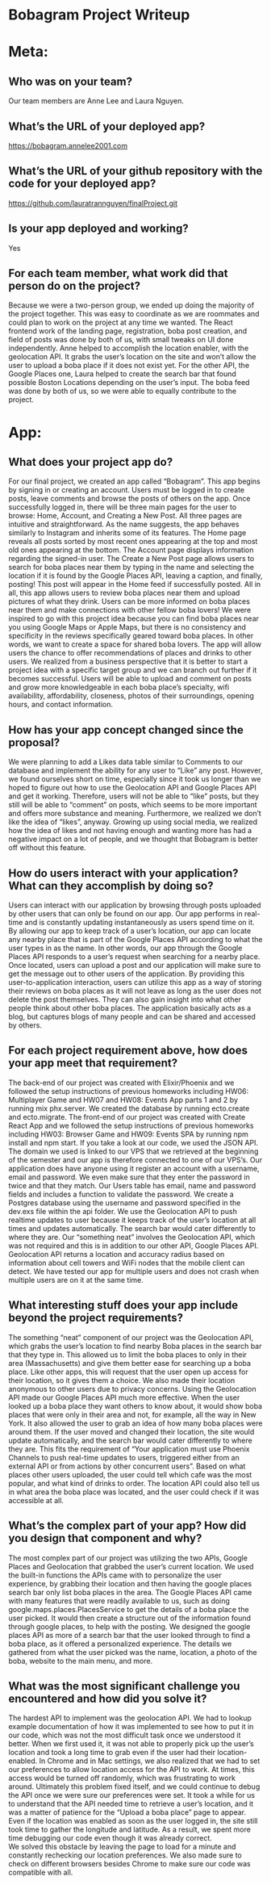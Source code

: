 # Bobagram Project Writeup

# Meta:
## Who was on your team?
Our team members are Anne Lee and Laura Nguyen.
## What’s the URL of your deployed app?
https://bobagram.annelee2001.com
## What’s the URL of your github repository with the code for your deployed app?
https://github.com/lauratrannguyen/finalProject.git
## Is your app deployed and working?
Yes 

## For each team member, what work did that person do on the project?
Because we were a two-person group, we ended up doing the majority of
the project together. This was easy to coordinate as we are roommates
and could plan to work on the project at any time we wanted. The React
frontend work of the landing page, registration, boba post creation,
and field of posts was done by both of us, with small tweaks on UI
done independently. Anne helped to accomplish the location enabler,
with the geolocation API. It grabs the user’s location on the site and
won’t allow the user to upload a boba place if it does not exist yet.
For the other API, the Google Places one, Laura helped to create the
search bar that found possible Boston Locations depending on the
user’s input. The boba feed was done by both of us, so we were able to
equally contribute to the project. 

# App:
## What does your project app do?
For our final project, we created an app called “Bobagram”. This app
begins by signing in or creating an account. Users must be logged in
to create posts, leave comments and browse the posts of others on the
app. Once successfully logged in, there will be three main pages for
the user to browse: Home, Account, and Creating a New Post. All three
pages are intuitive and straightforward. As the name suggests, the app
behaves similarly to Instagram and inherits some of its features. The
Home page reveals all posts sorted by most recent ones appearing at
the top and most old ones appearing at the bottom. The Account page
displays information regarding the signed-in user. The Create a New
Post page allows users to search for boba places near them by typing
in the name and selecting the location if it is found by the Google
Places API, leaving a caption, and finally, posting! This post will
appear in the Home feed if successfully posted. All in all, this app
allows users to review boba places near them and upload pictures of
what they drink. Users can be more informed on boba places near them
and make connections with other fellow boba lovers! We were inspired
to go with this project idea because you can find boba places near you
using Google Maps or Apple Maps, but there is no consistency and
specificity in the reviews specifically geared toward boba places. In
other words, we want to create a space for shared boba lovers. The app
will allow users the chance to offer recommendations of places and
drinks to other users. We realized from a business perspective that it
is better to start a project idea with a specific target group and we
can branch out further if it becomes successful. Users will be able to
upload and comment on posts and grow more knowledgeable in each boba
place’s specialty, wifi availability, affordability, closeness, photos
of their surroundings, opening hours, and contact information.
## How has your app concept changed since the proposal?
We were planning to add a Likes data table similar to Comments to our
database and implement the ability for any user to “Like” any post.
However, we found ourselves short on time, especially since it took us
longer than we hoped to figure out how to use the Geolocation API and
Google Places API and get it working. Therefore, users will not be
able to “like” posts, but they still will be able to “comment” on
posts, which seems to be more important and offers more substance and
meaning. Furthermore, we realized we don’t like the idea of “likes”,
anyway. Growing up using social media, we realized how the idea of
likes and not having enough and wanting more has had a negative impact
on a lot of people, and we thought that Bobagram is better off without
this feature.
## How do users interact with your application? What can they accomplish by doing so?
Users can interact with our application by browsing through posts
uploaded by other users that can only be found on our app. Our app
performs in real-time and is constantly updating instantaneously as
users spend time on it. By allowing our app to keep track of a user’s
location, our app can locate any nearby place that is part of the
Google Places API according to what the user types in as the name. In
other words, our app through the Google Places API responds to a
user’s request when searching for a nearby place. Once located, users
can upload a post and our application will make sure to get the
message out to other users of the application. By providing this
user-to-application interaction, users can utilize this app as a way
of storing their reviews on boba places as it will not leave as long
as the user does not delete the post themselves. They can also gain
insight into what other people think about other boba places. The
application basically acts as a blog, but captures blogs of many
people and can be shared and accessed by others.

## For each project requirement above, how does your app meet that requirement?
The back-end of our project was created with Elixir/Phoenix and we
followed the setup instructions of previous homeworks including HW06:
Multiplayer Game and HW07 and HW08: Events App parts 1 and 2 by
running mix phx.server. We created the database by running ecto.create
and ecto.migrate. The front-end of our project was created with Create
React App and we followed the setup instructions of previous homeworks
including HW03: Browser Game and HW09: Events SPA by running npm
install and npm start. If you take a look at our code, we used the
JSON API. The domain we used is linked to our VPS that we retrieved at
the beginning of the semester and our app is therefore connected to
one of our VPS’s. Our application does have anyone using it register
an account with a username, email and password. We even make sure that
they enter the password in twice and that they match. Our Users table
has email, name and password fields and includes a function to
validate the password. We create a Postgres database using the
username and password specified in the dev.exs file within the api
folder. We use the Geolocation API to push realtime updates to user
because it keeps track of the user’s location at all times and updates
automatically. The search bar would cater differently to where they
are. Our “something neat” involves the Geolocation API, which was not
required and this is in addition to our other API, Google Places API.
Geolocation API returns a location and accuracy radius based on
information about cell towers and WiFi nodes that the mobile client
can detect. We have tested our app for multiple users and does not
crash when multiple users are on it at the same time.

## What interesting stuff does your app include beyond the project requirements?
The something “neat” component of our project was the Geolocation API,
which grabs the user’s location to find nearby Boba places in the
search bar that they type in. This allowed us to limit the boba places
to only in their area (Massachusetts) and give them better ease for
searching up a boba place. Like other apps, this will request that the
user open up access for their location, so it gives them a choice. We
also made their location anonymous to other users due to privacy
concerns. 
Using the Geolocation API made our Google Places API much more
effective. When the user looked up a boba place they want others to
know about, it would show boba places that were only in their area and
not, for example, all the way in New York. It also allowed the user to
grab an idea of how many boba places were around them. If the user
moved and changed their location, the site would update automatically,
and the search bar would cater differently to where they are. This
fits the requirement of “Your application must use Phoenix Channels to
push real-time updates to users, triggered either from an external API
or from actions by other concurrent users”.
Based on what places other users uploaded, the user could tell which
cafe was the most popular, and what kind of drinks to order. The
location API could also tell us in what area the boba place was
located, and the user could check if it was accessible at all. 

## What’s the complex part of your app? How did you design that component and why?
The most complex part of our project was utilizing the two APIs,
Google Places and Geolocation that grabbed the user’s current
location. We used the built-in functions the APIs came with to
personalize the user experience, by grabbing their location and then
having the google places search bar only list boba places in the area.
The Google Places API came with many features that were readily
available to us, such as doing google.maps.places.PlacesService to get
the details of a boba place the user picked. It would then create a
structure out of the information found through google places, to help
with the posting. We designed the google places API as more of a
search bar that the user looked through to find a boba place, as it
offered a personalized experience. The details we gathered from what
the user picked was the name, location, a photo of the boba, website
to the main menu, and more. 

## What was the most significant challenge you encountered and how did you solve it?
The hardest API to implement was the geolocation API. We had to lookup
example documentation of how it was implemented to see how to put it
in our code, which was not the most difficult task once we understood
it better. When we first used it, it was not able to properly pick up
the user’s location and took a long time to grab even if the user had
their location-enabled. In Chrome and in Mac settings, we also
realized that we had to set our preferences to allow location access
for the API to work. At times, this access would be turned off
randomly, which was frustrating to work around. Ultimately this
problem fixed itself, and we could continue to debug the API once we
were sure our preferences were set. 
It took a while for us to understand that the API needed time to
retrieve a user’s location, and it was a matter of patience for the
“Upload a boba place” page to appear. Even if the location was enabled
as soon as the user logged in, the site still took time to gather the
longitude and latitude. As a result, we spent more time debugging our
code even though it was already correct.  
We solved this obstacle by leaving the page to load for a minute and
constantly rechecking our location preferences. We also made sure to
check on different browsers besides Chrome to make sure our code was
compatible with all. 
